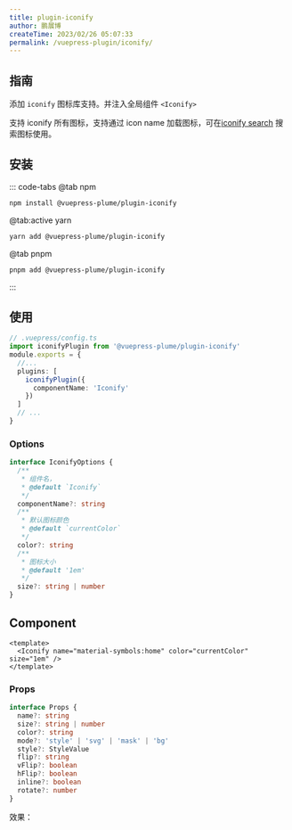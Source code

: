 ```yaml
---
title: plugin-iconify
author: 鹏展博
createTime: 2023/02/26 05:07:33
permalink: /vuepress-plugin/iconify/
---
```


<Stamps
  :stamps="['nv', { type: 'ndt', label: 'beta downloads', package: '@vuepress-plume/vuepress-plugin-iconify' }, 'ndy', 'g']"
  repo="pengzhanbo/vuepress-theme-plume"
  subpath="plugins/plugin-iconify"
  package="@vuepress-plume/plugin-iconify"
/>


## 指南

添加 `iconify` 图标库支持。并注入全局组件 `<Iconify>`

支持 iconify 所有图标，支持通过 icon name 加载图标，可在[iconify search](https://icon-sets.iconify.design/) 搜索图标使用。

## 安装

::: code-tabs
@tab  npm
``` sh
npm install @vuepress-plume/plugin-iconify
```

@tab:active yarn
``` sh
yarn add @vuepress-plume/plugin-iconify
```

@tab pnpm
``` sh
pnpm add @vuepress-plume/plugin-iconify
```
:::

## 使用

```ts
// .vuepress/config.ts
import iconifyPlugin from '@vuepress-plume/plugin-iconify'
module.exports = {
  //...
  plugins: [
    iconifyPlugin({
      componentName: 'Iconify'
    })
  ]
  // ...
}
```

### Options

```ts
interface IconifyOptions {
  /**
   * 组件名，
   * @default `Iconify`
   */
  componentName?: string
  /**
   * 默认图标颜色
   * @default `currentColor`
   */
  color?: string
  /**
   * 图标大小
   * @default '1em'
   */
  size?: string | number
}
```

## Component

```vue
<template>
  <Iconify name="material-symbols:home" color="currentColor" size="1em" />
</template>
```

### Props 

```ts
interface Props {
  name?: string
  size?: string | number
  color?: string
  mode?: 'style' | 'svg' | 'mask' | 'bg'
  style?: StyleValue
  flip?: string
  vFlip?: boolean
  hFlip?: boolean
  inline?: boolean
  rotate?: number
}
```

效果： <Iconify name="material-symbols:home" color="currentColor" size="1em" />

